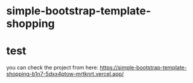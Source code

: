 # simple-bootstrap-template-shopping

# test

you can check the project from here: https://simple-bootstrap-template-shopping-b1n7-5dxx4ptow-mrtknrt.vercel.app/
